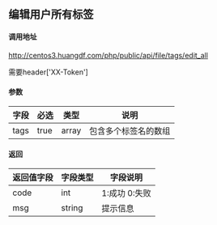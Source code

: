 ## 编辑用户所有标签

#### 调用地址

http://centos3.huangdf.com/php/public/api/file/tags/edit_all

需要header['XX-Token']

#### 参数

|字段|必选|类型|说明|
|----|----|----|----|
|tags|true|array|包含多个标签名的数组|

#### 返回

|返回值字段|字段类型|字段说明|
|----------|--------|--------|
|code|int|1:成功 0:失败|
|msg|string|提示信息|